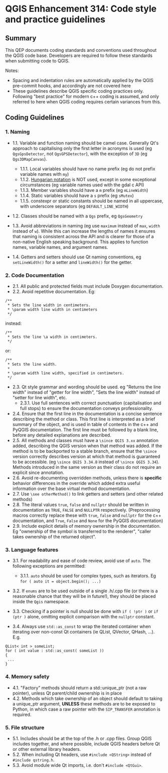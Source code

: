# QGIS Enhancement 314: Code style and practice guidelines

## Summary

This QEP documents coding standards and conventions used throughout the QGIS code base. Developers are required to follow these standards when submitting code to QGIS.

Notes:

- Spacing and indentation rules are automatically applied by the QGIS pre-commit hooks, and accordingly are not covered here
- These guidelines describe QGIS specific coding practices only. Following "best practice" for modern c++ coding is assumed, and only referred to here when QGIS coding requires certain variances from this.

## Coding Guidelines

### 1. Naming

- 1.1. Variable and function naming should be camel case. Generally Qt's approach to capitalising only the first letter in acronyms is used (eg ``QgsGpsDetector``, not ``QgsGPSDetector``), with the exception of ``3D`` (eg ``Qgs3DMapCanvas``).

  - 1.1.1. Local variables should have no name prefix (eg do not prefix variable names with ``my``)
  - 1.1.2. [Hungarian notation](https://en.m.wikipedia.org/wiki/Hungarian_notation) is NOT used, except in some exceptional circumstances (eg variable names used with the gdal c API)
  - 1.1.3. Member variables should have a ``m`` prefix (eg ``mLineWidth``)
  - 1.1.4. Static variables should have a ``s`` prefix (eg ``sMutex``)
  - 1.1.5. constexpr or static constants should be named in all uppercase, with underscore separators (eg ``DEFAULT_LINE_WIDTH``)
- 1.2. Classes should be named with a ``Qgs`` prefix, eg ``QgsGeometry``
- 1.3. Avoid abbreviations in naming (eg use ``maximum`` instead of ``max``, ``width`` instead of ``w``). While
  this can increase the lengths of names it ensures that naming is consistent across the API and
  is clearer for those of a non-native English speaking background. This applies to function names,
  variable names, and argument names.
- 1.4. Getters and setters should use Qt naming conventions, eg ``setLineWidth()`` for a setter and
  ``lineWidth()`` for the getter.

### 2. Code Documentation

- 2.1. All public and protected fields must include Doxygen documentation.
- 2.2. Avoid repetitive documentation. Eg:


```
/**
 * Sets the line width in centimeters.
 * \param width line width in centimeters
 */
```
  
  instead:

```
/**
 * Sets the line \a width in centimeters.
 */
```

  or:

```
/**
 * Sets the line width.
 *
 * \param width line width, specified in centimeters.
 */
```

- 2.3. Qt style grammar and wording should be used. eg "Returns the line width" instead of "getter for line width", "Sets the line width" instead of "setter for line width", etc.
  - 2.3.1. Use full sentences with correct punctuation (capitalisation and full stops) to ensure the documentation conveys professionality.
- 2.4. Ensure that the first line in the documentation is a concise sentence describing the method or class. This first line is interpreted as a brief summary of the object, and is used in table of contents in the c++ and PyQGIS documentation. The first line must be followed by a blank line, before any detailed explanations are described.
- 2.5. All methods and classes must have a ``\since QGIS 3.xx`` annotation added, describing the QGIS version when
  that method was added. If the method is to be backported to a stable branch, ensure that the ``\since``
  version correctly describes version at which that method is guaranteed to be accessible. (eg ``\since QGIS 3.34.8``
  instead of ``\since QGIS 3.34``). Methods introduced in the same version as their class do not require an explicit since annotation.
- 2.6. Avoid re-documenting overridden methods, unless there is **specific** behavior differences in the override
  which added extra useful information over the base virtual method documentation.
- 2.7. Use ``\see otherMethod()`` to link getters and setters (and other related methods)
- 2.8. The literal values ``true``, ``false`` and ``nullptr`` should be written in documentation as ``TRUE``, ``FALSE`` and ``NULLPTR`` respectively. (Preprocessing macros correctly replace these with ``true``, ``false`` and ``nullptr`` for the c++ documentation, and ``True``, ``False`` and ``None`` for the PyQGIS documentation)
- 2.9. Include explicit details of memory ownership in the documentation. Eg "ownership of the symbol is transferred to the renderer", "caller takes ownership of the returned object".


### 3. Language features

- 3.1. For readability and ease of code review, avoid use of ``auto``. The following exceptions are permitted:

  - 3.1.1. ``auto`` should be used for complex types, such as iterators. Eg ``for ( auto it = object.begin(); ...)``
  
- 3.2. If ``enums`` are to be used outside of a single .h/.cpp file (or there is a reasonable chance that they will be in future!), they should be placed inside the ``Qgis`` namespace.

- 3.3. Checking if a pointer is null should be done with ``if ( !ptr )`` or ``if (ptr )`` alone, omitting explicit comparison with the ``nullptr`` constant.
  
- 3.4. Always use ``std::as_const`` to wrap the iterated container when iterating over non-const Qt containers (ie QList, QVector, QHash, ...). E.g.

```
QList< int > someList;
for ( int value : std::as_const( someList ))
{
 ...
}
```

### 4. Memory safety

- 4.1. "Factory" methods should return a std::unique_ptr (not a raw pointer), unless Qt parent/child
  ownership is in place
- 4.2. Methods which take ownership of an object should default to taking a unique_ptr argument, **UNLESS**
  these methods are to be exposed to Python, in which case a raw pointer with the ``SIP_TRANSFER`` annotation
  is required.

### 5. File structure 

- 5.1. Includes should be at the top of the .h or .cpp files. Group QGIS includes together, and where possible, include QGIS headers before Qt or other external library headers.
- 5.2. When including Qt headers, use ``#include <QString>`` instead of ``#include qstring.h``.
- 5.3. Avoid module wide Qt imports, i.e. don't ``#include <QtGui>``.
